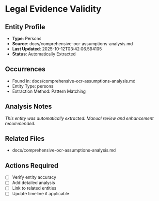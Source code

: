 # Legal Evidence Validity

## Entity Profile
- **Type**: Persons
- **Source**: docs/comprehensive-ocr-assumptions-analysis.md
- **Last Updated**: 2025-10-12T03:42:06.594105
- **Status**: Automatically Extracted

## Occurrences
- Found in: docs/comprehensive-ocr-assumptions-analysis.md
- Entity Type: persons
- Extraction Method: Pattern Matching

## Analysis Notes
*This entity was automatically extracted. Manual review and enhancement recommended.*

## Related Files
- docs/comprehensive-ocr-assumptions-analysis.md

## Actions Required
- [ ] Verify entity accuracy
- [ ] Add detailed analysis
- [ ] Link to related entities
- [ ] Update timeline if applicable
